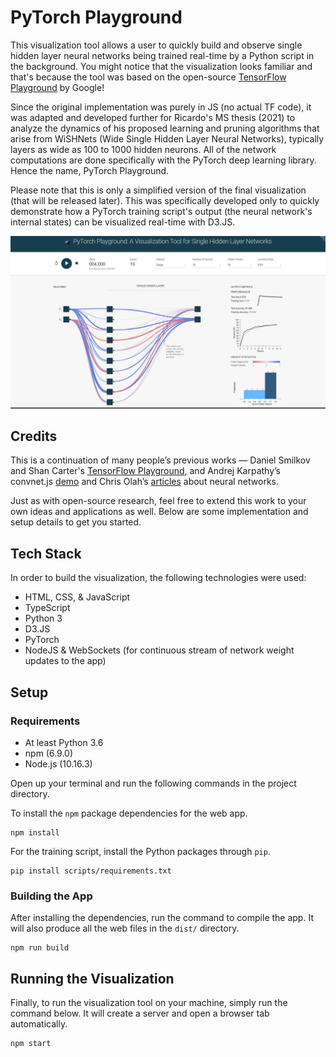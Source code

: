 # PyTorch Playground
This visualization tool allows a user to quickly build and observe single 
hidden layer neural networks being trained real-time by a Python script 
in the background. You might notice that the visualization looks familiar 
and that's because the tool was based on the open-source 
[TensorFlow Playground](https://playground.tensorflow.org) by Google! 

Since the original implementation was purely in JS (no actual TF code), it was adapted 
and developed further for Ricardo's MS thesis (2021) to analyze the dynamics
of his proposed learning and pruning algorithms that arise from WiSHNets 
(Wide Single Hidden Layer Neural Networks), typically layers as wide as 100 
to 1000 hidden neurons. All of the network computations are done specifically
with the PyTorch deep learning library. Hence the name, PyTorch Playground.

Please note that this is only a simplified version of the final visualization 
(that will be released later). This was specifically developed only to quickly
demonstrate how a PyTorch training script's output (the neural 
network's internal states) can be visualized real-time with D3.JS. 

![Sample Simulation with the Circle Dataset](assets/sample_simulation-circle.PNG)

## Credits
This is a continuation of many people’s previous works — Daniel Smilkov
and Shan Carter's [TensorFlow Playground](https://playground.tensorflow.org), 
and Andrej Karpathy’s convnet.js [demo](http://cs.stanford.edu/people/karpathy/convnetjs/demo/classify2d.html) 
and Chris Olah’s [articles](http://colah.github.io/posts/2014-03-NN-Manifolds-Topology/) 
about neural networks. 

Just as with open-source research, feel free to extend this work 
to your own ideas and applications as well. Below are some implementation and 
setup details to get you started.

## Tech Stack
In order to build the visualization, the following technologies were used:
- HTML, CSS, & JavaScript
- TypeScript
- Python 3
- D3.JS
- PyTorch
- NodeJS & WebSockets (for continuous stream of network weight updates to the app)

## Setup

### Requirements
- At least Python 3.6
- npm (6.9.0)
- Node.js (10.16.3)

Open up your terminal and run the following commands in the project directory. 

To install the `npm` package dependencies for the web app.
```buildoutcfg
npm install
```

For the training script, install the Python packages through `pip`.
```buildoutcfg
pip install scripts/requirements.txt
```

### Building the App
After installing the dependencies, run the command to compile the app. 
It will also produce all the web files in the `dist/` directory.
```buildoutcfg
npm run build
```

## Running the Visualization
Finally, to run the visualization tool on your machine, simply run the 
command below. It will create a server and open a browser tab automatically.
```buildoutcfg
npm start
```
